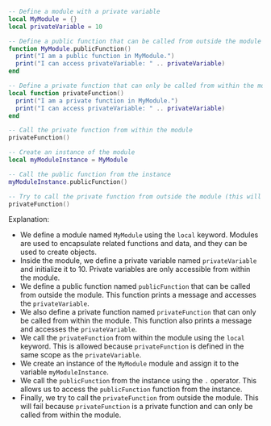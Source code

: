 ```lua
-- Define a module with a private variable
local MyModule = {}
local privateVariable = 10

-- Define a public function that can be called from outside the module
function MyModule.publicFunction()
  print("I am a public function in MyModule.")
  print("I can access privateVariable: " .. privateVariable)
end

-- Define a private function that can only be called from within the module
local function privateFunction()
  print("I am a private function in MyModule.")
  print("I can access privateVariable: " .. privateVariable)
end

-- Call the private function from within the module
privateFunction()

-- Create an instance of the module
local myModuleInstance = MyModule

-- Call the public function from the instance
myModuleInstance.publicFunction()

-- Try to call the private function from outside the module (this will fail)
privateFunction()
```

Explanation:

* We define a module named `MyModule` using the `local` keyword. Modules are used to encapsulate related functions and data, and they can be used to create objects.
* Inside the module, we define a private variable named `privateVariable` and initialize it to 10. Private variables are only accessible from within the module.
* We define a public function named `publicFunction` that can be called from outside the module. This function prints a message and accesses the `privateVariable`.
* We also define a private function named `privateFunction` that can only be called from within the module. This function also prints a message and accesses the `privateVariable`.
* We call the `privateFunction` from within the module using the `local` keyword. This is allowed because `privateFunction` is defined in the same scope as the `privateVariable`.
* We create an instance of the `MyModule` module and assign it to the variable `myModuleInstance`.
* We call the `publicFunction` from the instance using the `.` operator. This allows us to access the `publicFunction` function from the instance.
* Finally, we try to call the `privateFunction` from outside the module. This will fail because `privateFunction` is a private function and can only be called from within the module.